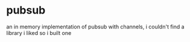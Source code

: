 # pubsub

an in memory implementation of pubsub with channels, i couldn't find a library i liked so i built one
